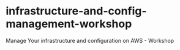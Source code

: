 # infrastructure-and-config-management-workshop
Manage Your infrastructure and configuration on AWS - Workshop
